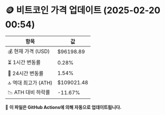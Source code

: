 # 🪙 비트코인 가격 업데이트 (2025-02-20 00:54)

| 항목                | 값 |
|--------------------|----------------|
| 💰 현재 가격 (USD) | $96198.89 |
| ⏳ 1시간 변동률    | 0.28% |
| 📆 24시간 변동률   | 1.54% |
| 🔝 역대 최고가 (ATH) | $109021.48 |
| 📉 ATH 대비 하락률 | -11.67% |

🔄 **이 파일은 GitHub Actions에 의해 자동으로 업데이트됩니다.**
